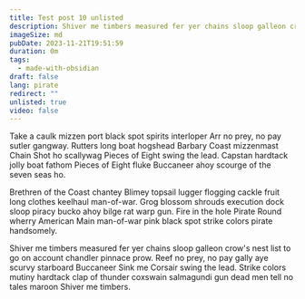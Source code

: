 ```yaml
---
title: Test post 10 unlisted
description: Shiver me timbers measured fer yer chains sloop galleon crow's nest list to go on account chandler pinnace prow. Reef no prey, no pay gally aye scurvy starboard Buccaneer Sink me Corsair swing the lead. Strike colors mutiny hardtack clap of thunder coxswain salmagundi gun dead men tell no tales maroon Shiver me timbers.
imageSize: md
pubDate: 2023-11-21T19:51:59
duration: 0m
tags:
  - made-with-obsidian
draft: false
lang: pirate
redirect: ""
unlisted: true
video: false
---
```

Take a caulk mizzen port black spot spirits interloper Arr no prey, no pay sutler gangway. Rutters long boat hogshead Barbary Coast mizzenmast Chain Shot ho scallywag Pieces of Eight swing the lead. Capstan hardtack jolly boat fathom Pieces of Eight fluke Buccaneer ahoy scourge of the seven seas ho.

Brethren of the Coast chantey Blimey topsail lugger flogging cackle fruit long clothes keelhaul man-of-war. Grog blossom shrouds execution dock sloop piracy bucko ahoy bilge rat warp gun. Fire in the hole Pirate Round wherry American Main man-of-war pink black spot strike colors pirate handsomely.

Shiver me timbers measured fer yer chains sloop galleon crow's nest list to go on account chandler pinnace prow. Reef no prey, no pay gally aye scurvy starboard Buccaneer Sink me Corsair swing the lead. Strike colors mutiny hardtack clap of thunder coxswain salmagundi gun dead men tell no tales maroon Shiver me timbers.